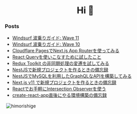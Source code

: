 <h1 align="center">Hi 👋</h1>

### Posts
<!-- BLOG-POST-LIST:START -->
- [Windsurf 波乗りガイド: Wave 11](https://zenn.dev/himorishige/articles/windsurf-guide-wave11)
- [Windsurf 波乗りガイド: Wave 10](https://zenn.dev/himorishige/articles/windsurf-guide-wave10)
- [Cloudflare PagesでNext.js App Routerを使ってみる](https://zenn.dev/microcms/articles/1b4331eca6e512)
- [React Queryを使いこなすために試したこと](https://zenn.dev/microcms/articles/76e903bc5a1aa2)
- [Redux Toolkit の非同期処理の変遷を試してみる](https://zenn.dev/himorishige/articles/de9593a77863e8)
- [NestJSで新規プロジェクトを作るときの備忘録](https://zenn.dev/himorishige/articles/cfd7aedacc3083)
- [NestJSでMySQLを利用したGraphQLなAPIを構築してみる](https://zenn.dev/himorishige/articles/04ad0aeb5cc065)
- [Next.js v11 で新規プロジェクトを作るときの備忘録](https://zenn.dev/himorishige/articles/e8746140992069)
- [Reactでお手軽にIntersection Observerを使う](https://zenn.dev/himorishige/articles/e17b7d04fc7722)
- [create-react-app直後にやる環境構築の備忘録](https://zenn.dev/himorishige/articles/428b5826b96a69)
<!-- BLOG-POST-LIST:END -->

<p>&nbsp;<img align="center" src="https://github-readme-stats.vercel.app/api?username=himorishige&show_icons=true&locale=en" alt="himorishige" /></p>
